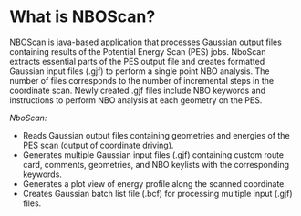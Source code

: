 What is NBOScan?
================
NBOScan is java-based application that processes Gaussian output files containing results of the Potential Energy Scan (PES) jobs. NboScan extracts essential parts of the PES output file and creates formatted Gaussian input files (.gjf) to perform a single point NBO analysis. The number of files corresponds to the number of incremental steps in the coordinate scan.  Newly created .gjf files include NBO keywords and instructions to perform NBO analysis at each geometry on the PES.

*NboScan:*

-	Reads Gaussian output files containing geometries and energies of the PES scan (output of coordinate driving).
-	Generates multiple Gaussian input files (.gjf) containing custom route card, comments, geometries, and NBO keylists with the corresponding keywords.
-	Generates a plot view of energy profile along the scanned coordinate.  
-	Creates Gaussian batch list file (.bcf) for processing multiple input (.gjf) files.
